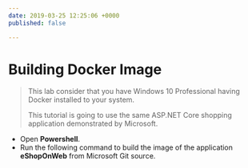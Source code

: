 ```yaml
---
date: 2019-03-25 12:25:06 +0000
published: false

---
```

# Building Docker Image

> This lab consider that you have Windows 10 Professional having Docker installed to your system.
>
> This tutorial is going to use the same ASP.NET Core shopping application demonstrated by Microsoft.

* Open **Powershell**.
* Run the following command to build the image of the application **eShopOnWeb** from Microsoft Git source.